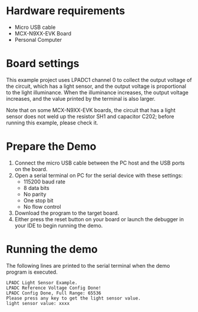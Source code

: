 Hardware requirements
=====================
- Micro USB cable
- MCX-N9XX-EVK Board
- Personal Computer

Board settings
==============
This example project uses LPADC1 channel 0 to collect the output voltage of the circuit,
which has a light sensor, and the output voltage is proportional to the light illuminance.
When the illuminance increases, the output voltage increases, and the value printed by the
terminal is also larger.

Note that on some MCX-N9XX-EVK boards, the circuit that has a light sensor does not weld up
the resistor SH1 and capacitor C202; before running this example, please check it.

Prepare the Demo
================
1. Connect the micro USB cable between the PC host and the USB ports on the board.
2. Open a serial terminal on PC for the serial device with these settings:
    - 115200 baud rate
    - 8 data bits
    - No parity
    - One stop bit
    - No flow control
3. Download the program to the target board.
4. Either press the reset button on your board or launch the debugger in your IDE to begin running
   the demo.

Running the demo
================
The following lines are printed to the serial terminal when the demo program is executed.
~~~~~~~~~~~~~~~~~~~~~~~~~~~~~~~~~~~~~~~~~~~~~~~~~~~~~
LPADC Light Sensor Example.
LPADC Reference Voltage Config Done!
LPADC Config Done, Full Range: 65536
Please press any key to get the light sensor value.
light sensor value: xxxx
~~~~~~~~~~~~~~~~~~~~~~~~~~~~~~~~~~~~~~~~~~~~~~~~~~~~~